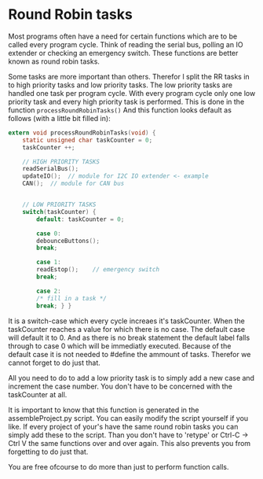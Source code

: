 # Round Robin tasks
Most programs often have a need for certain functions which are to be called every program cycle. Think of reading the serial bus, polling an IO extender or checking an emergency switch. These functions are better known as round robin tasks. 

Some tasks are more important than others. Therefor I split the RR tasks in to high priority tasks and low priority tasks. The low priority tasks are handled one task per program cycle. With every program cycle only one low priority task and every high priority task is performed. This is done in the function `processRoundRobinTasks()` And this function looks default as follows (with a little bit filled in):
```c
extern void processRoundRobinTasks(void) {
    static unsigned char taskCounter = 0;
    taskCounter ++;

    // HIGH PRIORITY TASKS
    readSerialBus();
    updateIO();  // module for I2C IO extender <- example
    CAN();	// module for CAN bus


    // LOW PRIORITY TASKS
    switch(taskCounter) {
        default: taskCounter = 0;

        case 0:
        debounceButtons();
        break;

        case 1:
        readEstop();    // emergency switch
        break;

        case 2:
        /* fill in a task */
        break; } }
```
It is a switch-case which every cycle increaes it's taskCounter. When the taskCounter reaches a value for which there is no case. The default case will default it to 0. And as there is no break statement the default label falls through to case 0 which will be immediatly executed. Because of the default case it is not needed to #define the ammount of tasks. Therefor we cannot forget to do just that.

All you need to do to add a low priority task is to simply add a new case and increment the case number. You don't have to be concerned with the taskCounter at all. 

It is important to know that this function is generated in the assembleProject.py script. You can easily modify the script yourself if you like. If every project of your's have the same round robin tasks you can simply add these to the script.
Than you don't have to 'retype' or Ctrl-C -> Ctrl V the same functions over and over again. This also prevents you from forgetting to do just that.

You are free ofcourse to do more than just to perform function calls.
